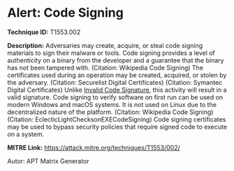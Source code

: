 # Alert: Code Signing

**Technique ID:** T1553.002

**Description:** Adversaries may create, acquire, or steal code signing materials to sign their malware or tools. Code signing provides a level of authenticity on a binary from the developer and a guarantee that the binary has not been tampered with. (Citation: Wikipedia Code Signing) The certificates used during an operation may be created, acquired, or stolen by the adversary. (Citation: Securelist Digital Certificates) (Citation: Symantec Digital Certificates) Unlike [Invalid Code Signature](https://attack.mitre.org/techniques/T1036/001), this activity will result in a valid signature.  Code signing to verify software on first run can be used on modern Windows and macOS systems. It is not used on Linux due to the decentralized nature of the platform. (Citation: Wikipedia Code Signing)(Citation: EclecticLightChecksonEXECodeSigning)  Code signing certificates may be used to bypass security policies that require signed code to execute on a system. 

**MITRE Link:** https://attack.mitre.org/techniques/T1553/002/

Autor: APT Matrix Generator

<!--
Tactics: 
Technique ID: T1553.002
Status: Pending
-->
